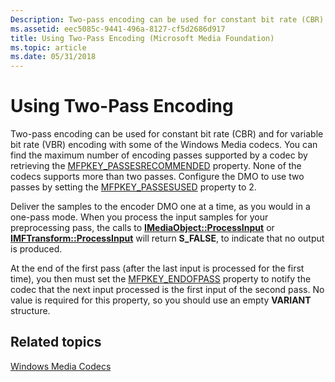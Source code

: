 ```yaml
---
Description: Two-pass encoding can be used for constant bit rate (CBR) and for variable bit rate (VBR) encoding with some of the Windows Media codecs.
ms.assetid: eec5085c-9441-496a-8127-cf5d2686d917
title: Using Two-Pass Encoding (Microsoft Media Foundation)
ms.topic: article
ms.date: 05/31/2018
---
```


# Using Two-Pass Encoding

Two-pass encoding can be used for constant bit rate (CBR) and for variable bit rate (VBR) encoding with some of the Windows Media codecs. You can find the maximum number of encoding passes supported by a codec by retrieving the [MFPKEY\_PASSESRECOMMENDED](mfpkey-passesrecommendedproperty.md) property. None of the codecs supports more than two passes. Configure the DMO to use two passes by setting the [MFPKEY\_PASSESUSED](mfpkey-passesusedproperty.md) property to 2.

Deliver the samples to the encoder DMO one at a time, as you would in a one-pass mode. When you process the input samples for your preprocessing pass, the calls to [**IMediaObject::ProcessInput**](/previous-versions/windows/desktop/api/mediaobj/nf-mediaobj-imediaobject-processinput) or [**IMFTransform::ProcessInput**](/windows/desktop/api/mftransform/nf-mftransform-imftransform-processinput) will return **S\_FALSE**, to indicate that no output is produced.

At the end of the first pass (after the last input is processed for the first time), you then must set the [MFPKEY\_ENDOFPASS](mfpkey-endofpassproperty.md) property to notify the codec that the next input processed is the first input of the second pass. No value is required for this property, so you should use an empty **VARIANT** structure.

## Related topics

<dl> <dt>

[Windows Media Codecs](windows-media-codecs.md)
</dt> </dl>

 

 